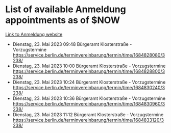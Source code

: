 # List of available Anmeldung appointments as of $NOW
[Link to Anmeldung website](https://service.berlin.de/terminvereinbarung/termin/tag.php?termin=1&anliegen[]=120686&dienstleisterlist=122210,122217,327316,122219,327312,122227,327314,122231,327346,122243,327348,122254,122252,329742,122260,329745,122262,329748,122271,327278,122273,327274,122277,327276,330436,122280,327294,122282,327290,122284,327292,122291,327270,122285,327266,122286,327264,122296,327268,150230,329760,122297,327286,122294,327284,122312,329763,122314,329775,122304,327330,122311,327334,122309,327332,317869,122281,327352,122279,329772,122283,122276,327324,122274,327326,122267,329766,122246,327318,122251,327320,122257,327322,122208,327298,122226,327300&herkunft=http%3A%2F%2Fservice.berlin.de%2Fdienstleistung%2F120686%2F)
- Dienstag, 23. Mai 2023 09:48 Bürgeramt Klosterstraße - Vorzugstermine https://service.berlin.de/terminvereinbarung/termin/time/1684828080/3238/
- Dienstag, 23. Mai 2023 10:00 Bürgeramt Klosterstraße - Vorzugstermine https://service.berlin.de/terminvereinbarung/termin/time/1684828800/3238/
- Dienstag, 23. Mai 2023 10:24 Bürgeramt Klosterstraße - Vorzugstermine https://service.berlin.de/terminvereinbarung/termin/time/1684830240/3238/
- Dienstag, 23. Mai 2023 10:36 Bürgeramt Klosterstraße - Vorzugstermine https://service.berlin.de/terminvereinbarung/termin/time/1684830960/3238/
- Dienstag, 23. Mai 2023 11:12 Bürgeramt Klosterstraße - Vorzugstermine https://service.berlin.de/terminvereinbarung/termin/time/1684833120/3238/
